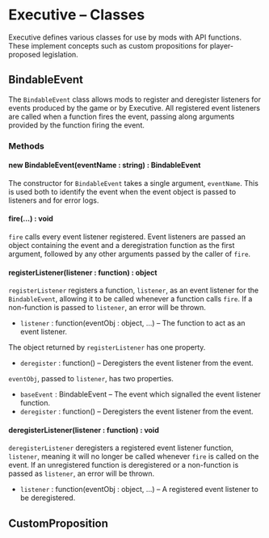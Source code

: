 # Executive – Classes

Executive defines various classes for use by mods with API functions. These implement concepts such as custom propositions for player-proposed legislation.

## BindableEvent

The `BindableEvent` class allows mods to register and deregister listeners for events produced by the game or by Executive. All registered event listeners are called when a function fires the event, passing along arguments provided by the function firing the event.

### Methods

#### new BindableEvent(eventName : string) : BindableEvent

The constructor for `BindableEvent` takes a single argument, `eventName`. This is used both to identify the event when the event object is passed to listeners and for error logs.

#### fire(...) : void

`fire` calls every event listener registered. Event listeners are passed an object containing the event and a deregistration function as the first argument, followed by any other arguments passed by the caller of `fire`.

#### registerListener(listener : function) : object

`registerListener` registers a function, `listener`, as an event listener for the `BindableEvent`, allowing it to be called whenever a function calls `fire`. If a non-function is passed to `listener`, an error will be thrown.

- `listener` : function(eventObj : object, ...) – The function to act as an event listener.

The object returned by `registerListener` has one property.

- `deregister` : function() – Deregisters the event listener from the event.

`eventObj`, passed to `listener`, has two properties.

- `baseEvent` : BindableEvent – The event which signalled the event listener function.
- `deregister` : function() – Deregisters the event listener from the event.

#### deregisterListener(listener : function) : void

`deregisterListener` deregisters a registered event listener function, `listener`, meaning it will no longer be called whenever `fire` is called on the event. If an unregistered function is deregistered or a non-function is passed as `listener`, an error will be thrown.

- `listener` : function(eventObj : object, ...) – A registered event listener to be deregistered.

## CustomProposition

